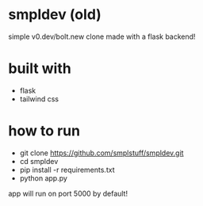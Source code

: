 # smpldev (old)
simple v0.dev/bolt.new clone made with a flask backend!

# built with
- flask
- tailwind css

# how to run
- git clone https://github.com/smplstuff/smpldev.git
- cd smpldev
- pip install -r requirements.txt
- python app.py

app will run on port 5000 by default!
